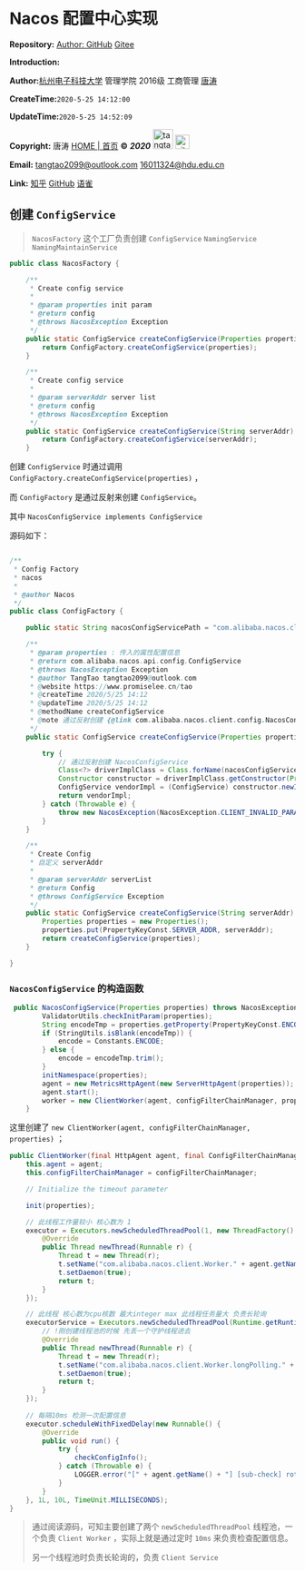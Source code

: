 # Nacos 配置中心实现

**Repository:** [Author: GitHub](https://github.com/tangtaoshadow/)  [Gitee](https://gitee.com/tangtao2099)

**Introduction:**  

**Author:**[杭州电子科技大学](http://www.hdu.edu.cn/)  管理学院 2016级 工商管理 [唐涛](https://www.promiselee.cn/tao) 

**CreateTime:**`2020-5-25 14:12:00`

**UpdateTime:**`2020-5-25 14:52:09`

**Copyright:**  唐涛 [HOME | 首页](https://www.promiselee.cn/tao) **©**  ***2020***  [<img alt="tangtao" style="width:35px;display:inline;" src="https://www.promiselee.cn/share_static/files/github/tao-logo.svg"/>](https://www.promiselee.cn/tao)  [<img style="width:25px;display:inline;margin-bottom:5px;" alt="github" src="https://www.promiselee.cn/share_static/files/github/github-logo.svg"/>](https://github.com/tangtaoshadow)

**Email:**  <tangtao2099@outlook.com> [16011324@hdu.edu.cn](mailto:16011324@hdu.edu.cn)

**Link:**  [知乎](https://www.zhihu.com/people/tang-tao-24-36/activities)   [GitHub](https://github.com/tangtaoshadow) [语雀](https://www.yuque.com/tangtao-frbji)



## 创建 `ConfigService`

> `NacosFactory` 这个工厂负责创建 `ConfigService` `NamingService` `NamingMaintainService`

```java
public class NacosFactory {

    /**
     * Create config service
     *
     * @param properties init param
     * @return config
     * @throws NacosException Exception
     */
    public static ConfigService createConfigService(Properties properties) throws NacosException {
        return ConfigFactory.createConfigService(properties);
    }

    /**
     * Create config service
     *
     * @param serverAddr server list
     * @return config
     * @throws NacosException Exception
     */
    public static ConfigService createConfigService(String serverAddr) throws NacosException {
        return ConfigFactory.createConfigService(serverAddr);
    }

```



创建 `ConfigService` 时通过调用 `ConfigFactory.createConfigService(properties)` ，

而 `ConfigFactory` 是通过反射来创建 `ConfigService`。

其中 `NacosConfigService implements ConfigService`

源码如下：

```java

/**
 * Config Factory
 * nacos
 *
 * @author Nacos
 */
public class ConfigFactory {

    public static String nacosConfigServicePath = "com.alibaba.nacos.client.config.NacosConfigService";

    /**
     * @param properties : 传入的属性配置信息
     * @return com.alibaba.nacos.api.config.ConfigService
     * @throws NacosException Exception
     * @author TangTao tangtao2099@outlook.com
     * @website https://www.promiselee.cn/tao
     * @createTime 2020/5/25 14:12
     * @updateTime 2020/5/25 14:12
     * @methodName createConfigService
     * @note 通过反射创建 {@link com.alibaba.nacos.client.config.NacosConfigService}
     */
    public static ConfigService createConfigService(Properties properties) throws NacosException {

        try {
            // 通过反射创建 NacosConfigService
            Class<?> driverImplClass = Class.forName(nacosConfigServicePath);
            Constructor constructor = driverImplClass.getConstructor(Properties.class);
            ConfigService vendorImpl = (ConfigService) constructor.newInstance(properties);
            return vendorImpl;
        } catch (Throwable e) {
            throw new NacosException(NacosException.CLIENT_INVALID_PARAM, e);
        }
    }

    /**
     * Create Config
     * 自定义 serverAddr
     *
     * @param serverAddr serverList
     * @return Config
     * @throws ConfigService Exception
     */
    public static ConfigService createConfigService(String serverAddr) throws NacosException {
        Properties properties = new Properties();
        properties.put(PropertyKeyConst.SERVER_ADDR, serverAddr);
        return createConfigService(properties);
    }

}

```



### `NacosConfigService` 的构造函数

```java
 public NacosConfigService(Properties properties) throws NacosException {
        ValidatorUtils.checkInitParam(properties);
        String encodeTmp = properties.getProperty(PropertyKeyConst.ENCODE);
        if (StringUtils.isBlank(encodeTmp)) {
            encode = Constants.ENCODE;
        } else {
            encode = encodeTmp.trim();
        }
        initNamespace(properties);
        agent = new MetricsHttpAgent(new ServerHttpAgent(properties));
        agent.start();
        worker = new ClientWorker(agent, configFilterChainManager, properties);
    }
```



这里创建了 `new ClientWorker(agent, configFilterChainManager, properties)` ；

```java
public ClientWorker(final HttpAgent agent, final ConfigFilterChainManager configFilterChainManager, final Properties properties) {
    this.agent = agent;
    this.configFilterChainManager = configFilterChainManager;

    // Initialize the timeout parameter

    init(properties);

    // 此线程工作量较小 核心数为 1
    executor = Executors.newScheduledThreadPool(1, new ThreadFactory() {
        @Override
        public Thread newThread(Runnable r) {
            Thread t = new Thread(r);
            t.setName("com.alibaba.nacos.client.Worker." + agent.getName());
            t.setDaemon(true);
            return t;
        }
    });

    // 此线程 核心数为cpu核数 最大integer max 此线程任务量大 负责长轮询
    executorService = Executors.newScheduledThreadPool(Runtime.getRuntime().availableProcessors(), new ThreadFactory() {
        // !刚创建线程池的时候 先丢一个守护线程进去 
        @Override
        public Thread newThread(Runnable r) {
            Thread t = new Thread(r);
            t.setName("com.alibaba.nacos.client.Worker.longPolling." + agent.getName());
            t.setDaemon(true);
            return t;
        }
    });
    
    // 每隔10ms 检测一次配置信息
    executor.scheduleWithFixedDelay(new Runnable() {
        @Override
        public void run() {
            try {
                checkConfigInfo();
            } catch (Throwable e) {
                LOGGER.error("[" + agent.getName() + "] [sub-check] rotate check error", e);
            }
        }
    }, 1L, 10L, TimeUnit.MILLISECONDS);
}
```

> 通过阅读源码，可知主要创建了两个 `newScheduledThreadPool` 线程池，一个负责 `Client Worker` ，实际上就是通过定时 `10ms` 来负责检查配置信息。
>
> 另一个线程池时负责长轮询的，负责 `Client Service` 